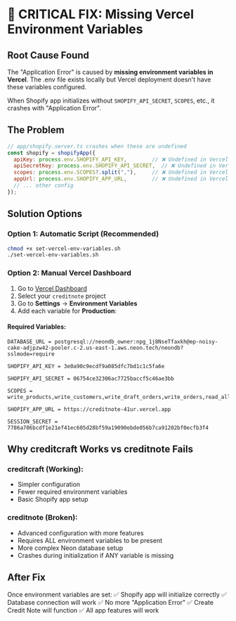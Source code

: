 # 🚨 CRITICAL FIX: Missing Vercel Environment Variables

## Root Cause Found
The "Application Error" is caused by **missing environment variables in Vercel**. The .env file exists locally but Vercel deployment doesn't have these variables configured.

When Shopify app initializes without `SHOPIFY_API_SECRET`, `SCOPES`, etc., it crashes with "Application Error".

## The Problem
```javascript
// app/shopify.server.ts crashes when these are undefined
const shopify = shopifyApp({
  apiKey: process.env.SHOPIFY_API_KEY,        // ❌ Undefined in Vercel
  apiSecretKey: process.env.SHOPIFY_API_SECRET,  // ❌ Undefined in Vercel
  scopes: process.env.SCOPES?.split(","),     // ❌ Undefined in Vercel
  appUrl: process.env.SHOPIFY_APP_URL,        // ❌ Undefined in Vercel
  // ... other config
});
```

## Solution Options

### Option 1: Automatic Script (Recommended)
```bash
chmod +x set-vercel-env-variables.sh
./set-vercel-env-variables.sh
```

### Option 2: Manual Vercel Dashboard
1. Go to [Vercel Dashboard](https://vercel.com/dashboard)
2. Select your `creditnote` project
3. Go to **Settings** → **Environment Variables**
4. Add each variable for **Production**:

#### Required Variables:
```
DATABASE_URL = postgresql://neondb_owner:npg_1j8NseTfaxkh@ep-noisy-cake-adjpzw42-pooler.c-2.us-east-1.aws.neon.tech/neondb?sslmode=require

SHOPIFY_API_KEY = 3e0a90c9ecdf9a085dfc7bd1c1c5fa6e

SHOPIFY_API_SECRET = 06754ce32306ac7725baccf5c46ae3bb

SCOPES = write_products,write_customers,write_draft_orders,write_orders,read_all_orders,write_pos_applications,read_customers,write_customer_metafields,read_customer_metafields

SHOPIFY_APP_URL = https://creditnote-41ur.vercel.app

SESSION_SECRET = 7786a706bcdf1e21ef41ec605d28bf59a19090ebde056b7ca91202bf0ecfb3f4
```

## Why creditcraft Works vs creditnote Fails

### creditcraft (Working):
- Simpler configuration
- Fewer required environment variables
- Basic Shopify app setup

### creditnote (Broken):
- Advanced configuration with more features
- Requires ALL environment variables to be present
- More complex Neon database setup
- Crashes during initialization if ANY variable is missing

## After Fix
Once environment variables are set:
✅ Shopify app will initialize correctly
✅ Database connection will work
✅ No more "Application Error"
✅ Create Credit Note will function
✅ All app features will work